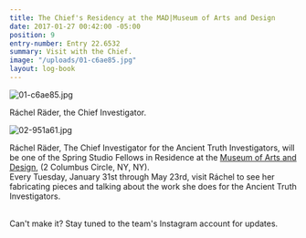 ```yaml
---
title: The Chief's Residency at the MAD|Museum of Arts and Design
date: 2017-01-27 00:42:00 -05:00
position: 9
entry-number: Entry 22.6532
summary: Visit with the Chief.
image: "/uploads/01-c6ae85.jpg"
layout: log-book
---
```


![01-c6ae85.jpg](/uploads/01-c6ae85.jpg)

Ráchel Räder, the Chief Investigator.

![02-951a61.jpg](/uploads/02-951a61.jpg)

Ráchel Räder, The Chief Investigator for the Ancient Truth Investigators, will be one of the Spring Studio Fellows in Residence at the [Museum of Arts and Design](http://www.madmuseum.org/), (2 Columbus Circle, NY, NY).\
Every Tuesday, January 31st through May 23rd, visit Ráchel to see her fabricating pieces and talking about the work she does for the Ancient Truth Investigators.

\
Can't make it? Stay tuned to the team's Instagram account for updates.